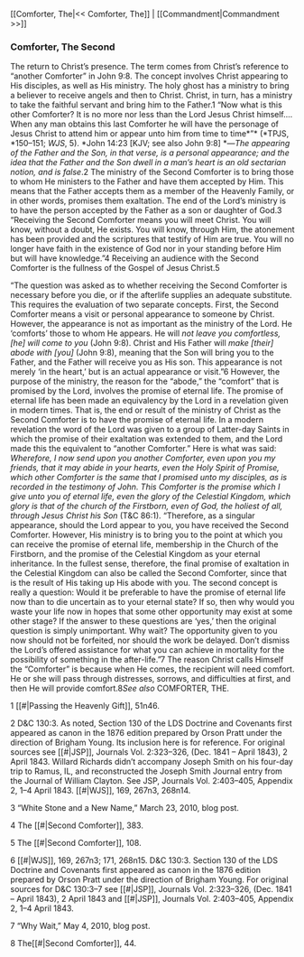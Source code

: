 [[Comforter, The|<< Comforter, The]]  |  [[Commandment|Commandment >>]]

### Comforter, The Second
The return to Christ’s presence. The term comes from Christ’s reference to “another Comforter” in John 9:8. The concept involves Christ appearing to His disciples, as well as His ministry. The holy ghost has a ministry to bring a believer to receive angels and then to Christ. Christ, in turn, has a ministry to take the faithful servant and bring him to the Father.1 “Now what is this other Comforter? It is no more nor less than the Lord Jesus Christ himself.... When any man obtains this last Comforter he will have the personage of Jesus Christ to attend him or appear unto him from time to time*”* (*TPJS, *150–151; *WJS*, 5). *John 14:23 [KJV; see also John 9:8] *—*The appearing of the Father and the Son, in that verse, is a personal appearance; and the idea that the Father and the Son dwell in a man’s heart is an old sectarian notion, and is false*.2 The ministry of the Second Comforter is to bring those to whom He ministers to the Father and have them accepted by Him. This means that the Father accepts them as a member of the Heavenly Family, or in other words, promises them exaltation. The end of the Lord’s ministry is to have the person accepted by the Father as a son or daughter of God.3 “Receiving the Second Comforter means you will meet Christ. You will know, without a doubt, He exists. You will know, through Him, the atonement has been provided and the scriptures that testify of Him are true. You will no longer have faith in the existence of God nor in your standing before Him but will have knowledge.”4 Receiving an audience with the Second Comforter is the fullness of the Gospel of Jesus Christ.5

“The question was asked as to whether receiving the Second Comforter is necessary before you die, or if the afterlife supplies an adequate substitute. This requires the evaluation of two separate concepts. First, the Second Comforter means a visit or personal appearance to someone by Christ. However, the appearance is not as important as the ministry of the Lord. He ‘comforts’ those to whom He appears. He will *not leave you comfortless, [he] will come to you* (John 9:8). Christ and His Father will *make [their] abode with [you]* (John 9:8), meaning that the Son will bring you to the Father, and the Father will receive you as His son. This appearance is not merely ‘in the heart,’ but is an actual appearance or visit.”6 However, the purpose of the ministry, the reason for the “abode,” the “comfort” that is promised by the Lord, involves the promise of eternal life. The promise of eternal life has been made an equivalency by the Lord in a revelation given in modern times. That is, the end or result of the ministry of Christ as the Second Comforter is to have the promise of eternal life. In a modern revelation the word of the Lord was given to a group of Latter-day Saints in which the promise of their exaltation was extended to them, and the Lord made this the equivalent to “another Comforter.” Here is what was said: *Wherefore, I now send upon you another Comforter, even upon you my friends, that it may abide in your hearts, even the Holy Spirit of Promise, which other Comforter is the same that I promised unto my disciples, as is recorded in the testimony of John. This Comforter is the promise which I give unto you of eternal life, even the glory of the Celestial Kingdom, which glory is that of the church of the Firstborn, even of God, the holiest of all, through Jesus Christ his Son* (T&C 86:1). “Therefore, as a singular appearance, should the Lord appear to you, you have received the Second Comforter. However, His ministry is to bring you to the point at which you can receive the promise of eternal life, membership in the Church of the Firstborn, and the promise of the Celestial Kingdom as your eternal inheritance. In the fullest sense, therefore, the final promise of exaltation in the Celestial Kingdom can also be called the Second Comforter, since that is the result of His taking up His abode with you. The second concept is really a question: Would it be preferable to have the promise of eternal life now than to die uncertain as to your eternal state? If so, then why would you waste your life now in hopes that some other opportunity may exist at some other stage? If the answer to these questions are ‘yes,’ then the original question is simply unimportant. Why wait? The opportunity given to you now should not be forfeited, nor should the work be delayed. Don’t dismiss the Lord’s offered assistance for what you can achieve in mortality for the possibility of something in the after-life.”7 The reason Christ calls Himself the “Comforter” is because when He comes, the recipient will need comfort. He or she will pass through distresses, sorrows, and difficulties at first, and then He will provide comfort.8*See also* COMFORTER, THE.



1
[[#|Passing the Heavenly Gift]], 51n46.


2 D&C 130:3. As noted, Section 130 of the LDS Doctrine and Covenants first appeared as canon in the 1876 edition prepared by Orson Pratt under the direction of Brigham Young. Its inclusion here is for reference. For original sources see [[#|JSP]], Journals Vol. 2:323–326, (Dec. 1841 – April 1843), 2 April 1843. Willard Richards didn’t accompany Joseph Smith on his four-day trip to Ramus, IL, and reconstructed the Joseph Smith Journal entry from the Journal of William Clayton. See JSP, Journals Vol. 2:403–405, Appendix 2, 1–4 April 1843. [[#|WJS]], 169, 267n3, 268n14.


3 “White Stone and a New Name,” March 23, 2010, blog post.


4 The [[#|Second Comforter]], 383.


5 The [[#|Second Comforter]], 108.


6
[[#|WJS]], 169, 267n3; 171, 268n15. D&C 130:3. Section 130 of the LDS Doctrine and Covenants first appeared as canon in the 1876 edition prepared by Orson Pratt under the direction of Brigham Young. For original sources for D&C 130:3–7 see [[#|JSP]], Journals Vol. 2:323–326, (Dec. 1841 – April 1843), 2 April 1843 and [[#|JSP]], Journals Vol. 2:403–405, Appendix 2, 1–4 April 1843.


7 “Why Wait,” May 4, 2010, blog post.


8 The[[#|Second Comforter]], 44.